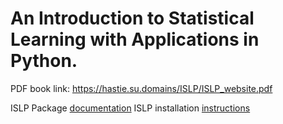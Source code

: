 # An Introduction to Statistical Learning with Applications in Python.

PDF book link: https://hastie.su.domains/ISLP/ISLP_website.pdf

ISLP Package [documentation](https://islp.readthedocs.io/en/latest/)
ISLP installation [instructions](https://islp.readthedocs.io/en/latest/installation.html)
